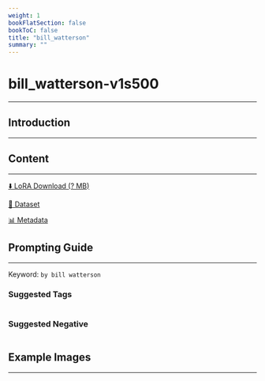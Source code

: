 ```yaml
---
weight: 1
bookFlatSection: false
bookToC: false
title: "bill_watterson"
summary: ""
---
```


<!--markdownlint-disable MD025 MD033 -->

# bill_watterson-v1s500

---

## Introduction

---

## Content

---

[⬇️ LoRA Download (? MB)]()

[📐 Dataset]()

[📊 Metadata]()

## Prompting Guide

---

Keyword: `by bill watterson`

### Suggested Tags

```md
```

### Suggested Negative

```md
```

## Example Images

---

<div class="image-grid">
  <div class="image-grid-container">
    <a href="">
    </a>
    <a href="">
    </a>
  </div>
</div>
